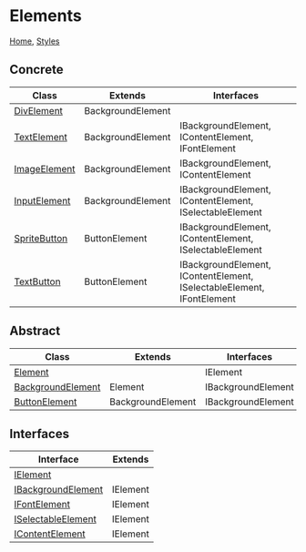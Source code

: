 # Elements
[Home](../../README.md), [Styles](../Styling/README.md)

## Concrete
|Class|Extends|Interfaces|
|---|---|---|
|[DivElement](DivElement.cs)|BackgroundElement||
|[TextElement](TextElement.cs)|BackgroundElement|IBackgroundElement, IContentElement, IFontElement|
|[ImageElement](ImageElement.cs)|BackgroundElement|IBackgroundElement, IContentElement|
|[InputElement](InputElement.cs)|BackgroundElement|IBackgroundElement, IContentElement, ISelectableElement|
|[SpriteButton](SpriteButton.cs)|ButtonElement|IBackgroundElement, IContentElement, ISelectableElement|
|[TextButton](TextButton.cs)|ButtonElement|IBackgroundElement, IContentElement, ISelectableElement, IFontElement|

## Abstract
|Class|Extends|Interfaces|
|---|---|---|
|[Element](Element.cs)||IElement|
|[BackgroundElement](BackgroundElement.cs)|Element|IBackgroundElement|
|[ButtonElement](ButtonElement.cs)|BackgroundElement|IBackgroundElement|

## Interfaces
|Interface|Extends|
|---|---|
|[IElement](IElement.cs)||
|[IBackgroundElement](Interfaces.cs)|IElement|
|[IFontElement](Interfaces.cs)|IElement|
|[ISelectableElement](Interfaces.cs)|IElement|
|[IContentElement](Interfaces.cs)|IElement|
